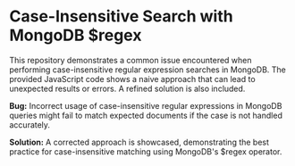 # Case-Insensitive Search with MongoDB $regex
This repository demonstrates a common issue encountered when performing case-insensitive regular expression searches in MongoDB.  The provided JavaScript code shows a naive approach that can lead to unexpected results or errors. A refined solution is also included. 

**Bug:** Incorrect usage of case-insensitive regular expressions in MongoDB queries might fail to match expected documents if the case is not handled accurately. 

**Solution:**  A corrected approach is showcased, demonstrating the best practice for case-insensitive matching using MongoDB's $regex operator.